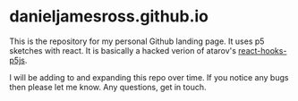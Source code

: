 # danieljamesross.github.io

This is the repository for my personal Github landing page. It uses p5 sketches
with react. It is basically a hacked verion of atarov's [react-hooks-p5js](https://github.com/atorov/react-hooks-p5js).

I will be adding to and expanding this repo over time. If you notice any bugs
then please let me know. Any questions, get in touch.
